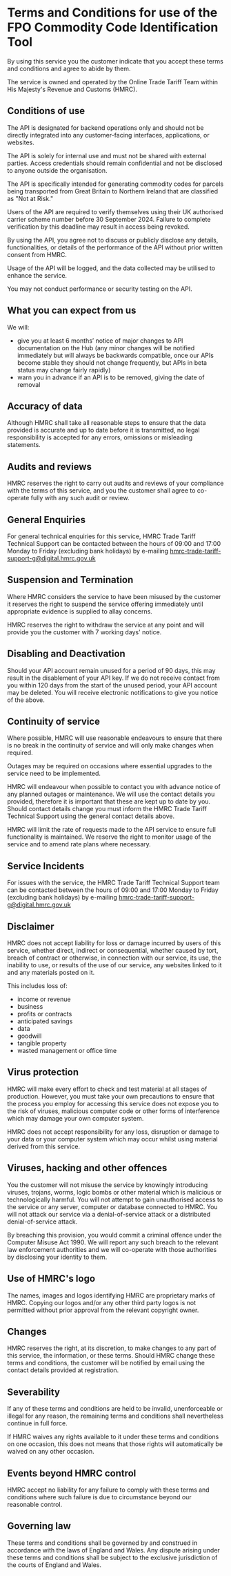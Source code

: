 # Terms and Conditions for use of the FPO Commodity Code Identification Tool
By using this service you the customer indicate that you accept these terms and conditions and agree to abide by them.

The service is owned and operated by the Online Trade Tariff Team within His Majesty's Revenue and Customs (HMRC).

## Conditions of use
The API is designated for backend operations only and should not be directly integrated into any customer-facing interfaces, applications, or websites.

The API is solely for internal use and must not be shared with external parties. Access credentials should remain confidential and not be disclosed to anyone outside the organisation.

The API is specifically intended for generating commodity codes for parcels being transported from Great Britain to Northern Ireland that are classified as "Not at Risk."

Users of the API are required to verify themselves using their UK authorised carrier scheme number before 30 September 2024. Failure to complete verification by this deadline may result in access being revoked.

By using the API, you agree not to discuss or publicly disclose any details, functionalities, or details of the performance of the API without prior written consent from HMRC.

Usage of the API will be logged, and the data collected may be utilised to enhance the service.

You may not conduct performance or security testing on the API.

## What you can expect from us
We will:

- give you at least 6 months’ notice of major changes to API documentation on the Hub (any minor changes will be notified immediately but will always be backwards compatible, once our APIs become stable they should not change frequently, but APIs in beta status may change fairly rapidly)
- warn you in advance if an API is to be removed, giving the date of removal

## Accuracy of data
Although HMRC shall take all reasonable steps to ensure that the data provided is accurate and up to date before it is transmitted, no legal responsibility is accepted for any errors, omissions or misleading statements.

## Audits and reviews
HMRC reserves the right to carry out audits and reviews of your compliance with the terms of this service, and you the customer shall agree to co-operate fully with any such audit or review.

## General Enquiries
For general technical enquiries for this service, HMRC Trade Tariff Technical Support can be contacted between the hours of 09:00 and 17:00 Monday to Friday (excluding bank holidays) by e-mailing [hmrc-trade-tariff-support-g@digital.hmrc.gov.uk](mailto:hmrc-trade-tariff-support-g@digital.hmrc.gov.uk)

## Suspension and Termination
Where HMRC considers the service to have been misused by the customer it reserves the right to suspend the service offering immediately until appropriate evidence is supplied to allay concerns.

HMRC reserves the right to withdraw the service at any point and will provide you the customer with 7 working days' notice.

## Disabling and Deactivation
Should your API account remain unused for a period of 90 days, this may result in the disablement of your API key. If we do not receive contact from you within 120 days from the start of the unused period, your API account may be deleted. You will receive electronic notifications to give you notice of the above.

## Continuity of service
Where possible, HMRC will use reasonable endeavours to ensure that there is no break in the continuity of service and will only make changes when required.

Outages may be required on occasions where essential upgrades to the service need to be implemented.

HMRC will endeavour when possible to contact you with advance notice of any planned outages or maintenance. We will use the contact details you provided, therefore it is important that these are kept up to date by you. Should contact details change you must inform the HMRC Trade Tariff Technical Support using the general contact details above.

HMRC will limit the rate of requests made to the API service to ensure full functionality is maintained. We reserve the right to monitor usage of the service and to amend rate plans where necessary.

## Service Incidents
For issues with the service, the HMRC Trade Tariff Technical Support team can be contacted between the hours of 09:00 and 17:00 Monday to Friday (excluding bank holidays) by e-mailing [hmrc-trade-tariff-support-g@digital.hmrc.gov.uk](mailto:hmrc-trade-tariff-support-g@digital.hmrc.gov.uk)

## Disclaimer
HMRC does not accept liability for loss or damage incurred by users of this service, whether direct, indirect or consequential, whether caused by tort, breach of contract or otherwise, in connection with our service, its use, the inability to use, or results of the use of our service, any websites linked to it and any materials posted on it.

This includes loss of:

- income or revenue
- business
- profits or contracts
- anticipated savings
- data
- goodwill
- tangible property
- wasted management or office time


## Virus protection
HMRC will make every effort to check and test material at all stages of production. However, you must take your own precautions to ensure that the process you employ for accessing this service does not expose you to the risk of viruses, malicious computer code or other forms of interference which may damage your own computer system.

HMRC does not accept responsibility for any loss, disruption or damage to your data or your computer system which may occur whilst using material derived from this service.

## Viruses, hacking and other offences
You the customer will not misuse the service by knowingly introducing viruses, trojans, worms, logic bombs or other material which is malicious or technologically harmful. You will not attempt to gain unauthorised access to the service or any server, computer or database connected to HMRC. You will not attack our service via a denial-of-service attack or a distributed denial-of-service attack.

By breaching this provision, you would commit a criminal offence under the Computer Misuse Act 1990. We will report any such breach to the relevant law enforcement authorities and we will co-operate with those authorities by disclosing your identity to them.

## Use of HMRC's logo
The names, images and logos identifying HMRC are proprietary marks of HMRC. Copying our logos and/or any other third party logos is not permitted without prior approval from the relevant copyright owner.

## Changes
HMRC reserves the right, at its discretion, to make changes to any part of this service, the information, or these terms. Should HMRC change these terms and conditions, the customer will be notified by email using the contact details provided at registration.

## Severability
If any of these terms and conditions are held to be invalid, unenforceable or illegal for any reason, the remaining terms and conditions shall nevertheless continue in full force.

If HMRC waives any rights available to it under these terms and conditions on one occasion, this does not means that those rights will automatically be waived on any other occasion.

## Events beyond HMRC control
HMRC accept no liability for any failure to comply with these terms and conditions where such failure is due to circumstance beyond our reasonable control.

## Governing law
These terms and conditions shall be governed by and construed in accordance with the laws of England and Wales. Any dispute arising under these terms and conditions shall be subject to the exclusive jurisdiction of the courts of England and Wales.